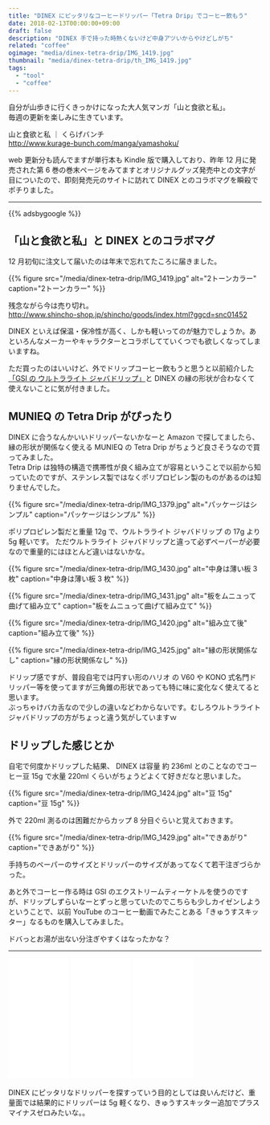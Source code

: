 ```yaml
---
title: "DINEX にピッタリなコーヒードリッパー「Tetra Drip」でコーヒー飲もう"
date: 2018-02-13T00:00:00+09:00
draft: false
description: "DINEX 手で持った時熱くないけど中身アツいからやけどしがち"
related: "coffee"
ogimage: "media/dinex-tetra-drip/IMG_1419.jpg"
thumbnail: "media/dinex-tetra-drip/th_IMG_1419.jpg"
tags:
  - "tool"
  - "coffee"
---
```


<!--more-->

自分が山歩きに行くきっかけになった大人気マンガ「山と食欲と私」。  
毎週の更新を楽しみに生きています。

山と食欲と私&nbsp;｜&nbsp;くらげバンチ  
<http://www.kurage-bunch.com/manga/yamashoku/>

web 更新分も読んでますが単行本も Kindle 版で購入しており、昨年 12 月に発売された第 6 巻の巻末ページをみてますとオリジナルグッズ発売中との文字が目についたので、即刻発売元のサイトに訪れて DINEX とのコラボマグを瞬殺でポチりました。

---

{{% adsbygoogle %}}

## 「山と食欲と私」と DINEX とのコラボマグ

12 月初旬に注文して届いたのは年末で忘れてたころに届きました。

{{% figure src="/media/dinex-tetra-drip/IMG_1419.jpg" alt="2トーンカラー" caption="2トーンカラー" %}}

残念ながら今は売り切れ。  
<http://www.shincho-shop.jp/shincho/goods/index.html?ggcd=snc01452>

DINEX といえば保温・保冷性が高く、しかも軽いってのが魅力でしょうか。あといろんなメーカーやキャラクターとコラボしてていくつでも欲しくなってしまいますね。

ただ買ったのはいいけど、外でドリップコーヒー飲もうと思うと以前紹介した[「GSI の ウルトラライト ジャバドリップ」](/post/coffee-dripper/)と DINEX の縁の形状が合わなくて使えないことに気が付きました。

## MUNIEQ の Tetra Drip がぴったり

DINEX に合うなんかいいドリッパーないかなーと Amazon で探してましたら、縁の形状が関係なく使える MUNIEQ の Tetra Drip がちょうど良さそうなので買ってみました。  
Tetra Drip は独特の構造で携帯性が良く組み立てが容易ということで以前から知っていたのですが、ステンレス製ではなくポリプロピレン製のものがあるのは知りませんでした。

{{% figure src="/media/dinex-tetra-drip/IMG_1379.jpg" alt="パッケージはシンプル" caption="パッケージはシンプル" %}}

ポリプロピレン製だと重量 12g で、ウルトラライト ジャバドリップ の 17g より 5g 軽いです。
ただウルトラライト ジャバドリップと違って必ずペーパーが必要なので重量的にはほとんど違いはないかな。

{{% figure src="/media/dinex-tetra-drip/IMG_1430.jpg" alt="中身は薄い板 3 枚" caption="中身は薄い板 3 枚" %}}

{{% figure src="/media/dinex-tetra-drip/IMG_1431.jpg" alt="板をムニュって曲げて組み立て" caption="板をムニュって曲げて組み立て" %}}

{{% figure src="/media/dinex-tetra-drip/IMG_1420.jpg" alt="組み立て後" caption="組み立て後" %}}

{{% figure src="/media/dinex-tetra-drip/IMG_1425.jpg" alt="縁の形状関係なし" caption="縁の形状関係なし" %}}

ドリップ感ですが、普段自宅では円すい形のハリオ の V60 や KONO 式名門ドリッパー等を使ってますが三角錐の形状であっても特に味に変化なく使えてると思います。  
ぶっちゃけバカ舌なので少しの違いなどわからないです。むしろウルトラライト ジャバドリップの方がちょっと違う気がしていますｗ

## ドリップした感じとか

自宅で何度かドリップした結果、 DINEX は容量 約 236ml とのことなのでコーヒー豆 15g で水量 220ml くらいがちょうどよくて好きだなと思いました。

{{% figure src="/media/dinex-tetra-drip/IMG_1424.jpg" alt="豆 15g" caption="豆 15g" %}}

外で 220ml 測るのは困難だからカップ 8 分目ぐらいと覚えておきます。

{{% figure src="/media/dinex-tetra-drip/IMG_1429.jpg" alt="できあがり" caption="できあがり" %}}

手持ちのペーパーのサイズとドリッパーのサイズがあってなくて若干注ぎづらかった。

あと外でコーヒー作る時は GSI のエクストリームティーケトルを使うのですが、ドリップしずらいなーとずっと思っていたのでこちらも少しカイゼンしようということで、以前 YouTube のコーヒー動画でみたことある「きゅうすスキッター」なるものを購入してみました。

ドバっとお湯が出ない分注ぎやすくはなったかな？

---

<iframe style="width:120px;height:240px;" marginwidth="0" marginheight="0" scrolling="no" frameborder="0" src="//rcm-fe.amazon-adsystem.com/e/cm?lt1=_blank&bc1=000000&IS2=1&bg1=FFFFFF&fc1=000000&lc1=0000FF&t=hiking-hiking-22&o=9&p=8&l=as4&m=amazon&f=ifr&ref=as_ss_li_til&asins=B01I3594JQ&linkId=26c7ecf818f13517c6a0850254498d83"></iframe>

<iframe style="width:120px;height:240px;" marginwidth="0" marginheight="0" scrolling="no" frameborder="0" src="//rcm-fe.amazon-adsystem.com/e/cm?lt1=_blank&bc1=000000&IS2=1&bg1=FFFFFF&fc1=000000&lc1=0000FF&t=hiking-hiking-22&o=9&p=8&l=as4&m=amazon&f=ifr&ref=as_ss_li_til&asins=B005NX4BHC&linkId=b27935fd33586e8e075b2881d98d5dc2"></iframe>

<iframe style="width:120px;height:240px;" marginwidth="0" marginheight="0" scrolling="no" frameborder="0" src="//rcm-fe.amazon-adsystem.com/e/cm?lt1=_blank&bc1=000000&IS2=1&bg1=FFFFFF&fc1=000000&lc1=0000FF&t=hiking-hiking-22&o=9&p=8&l=as4&m=amazon&f=ifr&ref=as_ss_li_til&asins=B001HYG5WK&linkId=a61d7cf05996afddc7c7330e76fddce2"></iframe>

DINEX にピッタリなドリッパーを探すっていう目的としては良いんだけど、重量面では結果的にドリッパーは 5g 軽くなり、きゅうすスキッター追加でプラスマイナスゼロみたいな。。  
